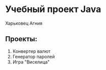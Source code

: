 # Учебный проект Java

Харьковец Агния

## Проекты:
1. Конвертер валют
2. Генератор паролей  
3. Игра "Виселица"
